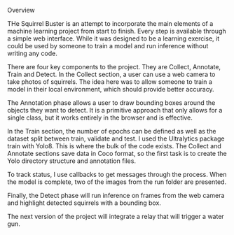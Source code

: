 Overview

THe Squirrel Buster  is an attempt to incorporate the main elements
of a machine learning project from start to finish. Every step is
available through a simple web interface. While it was designed
to be a learning exercise, it could be used by someone to train
a model and run inference without writing any code.

There are four key components to the project. They are Collect,
Annotate, Train and Detect. In the Collect section, a user
can use a web camera to take photos of squirrels. The idea
here was to allow someone to train a model in their local 
environment, which should provide better accuracy.

The Annotation phase allows a user to draw bounding boxes
around the objects they want to detect. It is a primitive
approach that only allows for a single class, but it works
entirely in the browser and is effective.

In the Train section, the number of epochs can be defined
as well as the dataset split between train, validate and
test. I used the Ultralytics package train with Yolo8.
This is where the bulk of the code exists. The Collect
and Annotate sections save data in Coco format, so the
first task is to create the Yolo directory structure
and annotation files.

To track status, I use callbacks to get messages
through the process. When the model is complete,
two of the images from the run folder are presented.

Finally, the Detect phase will run inference on frames
from the web camera and highlight detected squirrels
with a bounding box.

The next version of the project will integrate a relay
that will trigger a water gun.